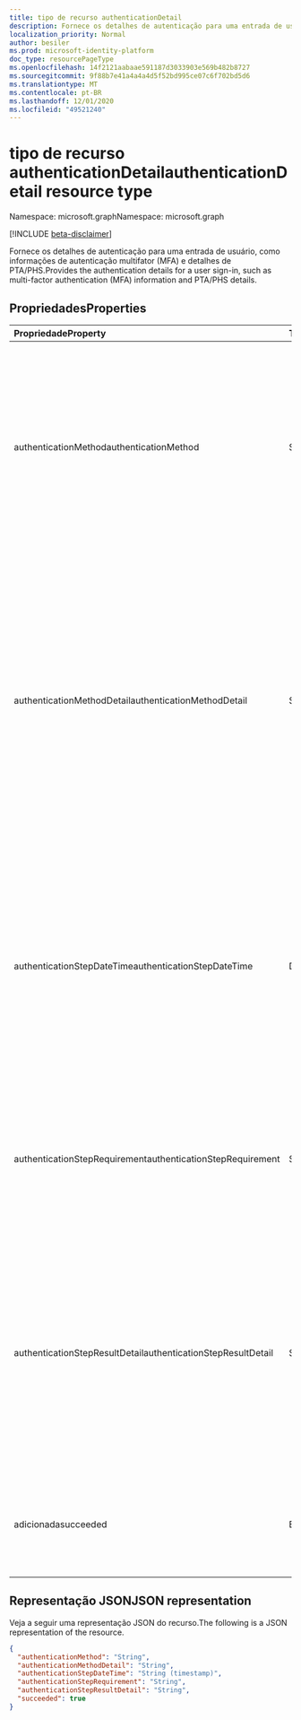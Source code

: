 ```yaml
---
title: tipo de recurso authenticationDetail
description: Fornece os detalhes de autenticação para uma entrada de usuário, como informações de autenticação multifator (MFA) e detalhes de PTA/PHS.
localization_priority: Normal
author: besiler
ms.prod: microsoft-identity-platform
doc_type: resourcePageType
ms.openlocfilehash: 14f2121aabaae591187d3033903e569b482b8727
ms.sourcegitcommit: 9f88b7e41a4a4a4d5f52bd995ce07c6f702bd5d6
ms.translationtype: MT
ms.contentlocale: pt-BR
ms.lasthandoff: 12/01/2020
ms.locfileid: "49521240"
---
```

# <a name="authenticationdetail-resource-type"></a><span data-ttu-id="f1421-103">tipo de recurso authenticationDetail</span><span class="sxs-lookup"><span data-stu-id="f1421-103">authenticationDetail resource type</span></span>

<span data-ttu-id="f1421-104">Namespace: microsoft.graph</span><span class="sxs-lookup"><span data-stu-id="f1421-104">Namespace: microsoft.graph</span></span>

[!INCLUDE [beta-disclaimer](../../includes/beta-disclaimer.md)]

<span data-ttu-id="f1421-105">Fornece os detalhes de autenticação para uma entrada de usuário, como informações de autenticação multifator (MFA) e detalhes de PTA/PHS.</span><span class="sxs-lookup"><span data-stu-id="f1421-105">Provides the authentication details for a user sign-in, such as multi-factor authentication (MFA) information and PTA/PHS details.</span></span>

## <a name="properties"></a><span data-ttu-id="f1421-106">Propriedades</span><span class="sxs-lookup"><span data-stu-id="f1421-106">Properties</span></span>

| <span data-ttu-id="f1421-107">Propriedade</span><span class="sxs-lookup"><span data-stu-id="f1421-107">Property</span></span>                       | <span data-ttu-id="f1421-108">Tipo</span><span class="sxs-lookup"><span data-stu-id="f1421-108">Type</span></span>           | <span data-ttu-id="f1421-109">Descrição</span><span class="sxs-lookup"><span data-stu-id="f1421-109">Description</span></span>                                                                                                                                                                                                              |
|:-------------------------------|:---------------|:-------------------------------------------------------------------------------------------------------------------------------------------------------------------------------------------------------------------------|
| <span data-ttu-id="f1421-110">authenticationMethod</span><span class="sxs-lookup"><span data-stu-id="f1421-110">authenticationMethod</span></span>           | <span data-ttu-id="f1421-111">String</span><span class="sxs-lookup"><span data-stu-id="f1421-111">String</span></span>         | <span data-ttu-id="f1421-112">O tipo de método de autenticação usado para executar esta etapa de autenticação.</span><span class="sxs-lookup"><span data-stu-id="f1421-112">The type of authentication method used to perform this step of authentication.</span></span> <span data-ttu-id="f1421-113">Valores possíveis: `Password` , `SMS` ,,, `Voice` `Authenticator App` `Software OATH token` , `Satisfied by token` .</span><span class="sxs-lookup"><span data-stu-id="f1421-113">Possible values: `Password`, `SMS`, `Voice`, `Authenticator App`, `Software OATH token`, `Satisfied by token`.</span></span>                            |
| <span data-ttu-id="f1421-114">authenticationMethodDetail</span><span class="sxs-lookup"><span data-stu-id="f1421-114">authenticationMethodDetail</span></span>     | <span data-ttu-id="f1421-115">String</span><span class="sxs-lookup"><span data-stu-id="f1421-115">String</span></span>         | <span data-ttu-id="f1421-116">Detalhes sobre o método de autenticação usado para executar esta etapa de autenticação.</span><span class="sxs-lookup"><span data-stu-id="f1421-116">Details about the authentication method used to perform this authentication step.</span></span> <span data-ttu-id="f1421-117">Por exemplo, número de telefone (para SMS e voz), nome do dispositivo (para o aplicativo autenticador) e a fonte da senha (por exemplo, nuvem, AD FS, PTA, PHS).</span><span class="sxs-lookup"><span data-stu-id="f1421-117">For example, phone number (for SMS and voice), device name (for Authenticator app), and password source (e.g. cloud, AD FS, PTA, PHS).</span></span> |
| <span data-ttu-id="f1421-118">authenticationStepDateTime</span><span class="sxs-lookup"><span data-stu-id="f1421-118">authenticationStepDateTime</span></span>     | <span data-ttu-id="f1421-119">DateTimeOffset</span><span class="sxs-lookup"><span data-stu-id="f1421-119">DateTimeOffset</span></span> | <span data-ttu-id="f1421-120">Representa informações de data e hora usando o formato ISO 8601 e está sempre no horário UTC.</span><span class="sxs-lookup"><span data-stu-id="f1421-120">Represents date and time information using ISO 8601 format and is always in UTC time.</span></span> <span data-ttu-id="f1421-121">Por exemplo, meia-noite em UTC no dia 1º de janeiro de 2014 teria esta aparência: `'2014-01-01T00:00:00Z'`.</span><span class="sxs-lookup"><span data-stu-id="f1421-121">For example, midnight UTC on Jan 1, 2014 would look like this: `'2014-01-01T00:00:00Z'`.</span></span>                                           |
| <span data-ttu-id="f1421-122">authenticationStepRequirement</span><span class="sxs-lookup"><span data-stu-id="f1421-122">authenticationStepRequirement</span></span>  | <span data-ttu-id="f1421-123">String</span><span class="sxs-lookup"><span data-stu-id="f1421-123">String</span></span>         | <span data-ttu-id="f1421-124">A etapa de autenticação atendida.</span><span class="sxs-lookup"><span data-stu-id="f1421-124">The step of authentication that this satisfied.</span></span> <span data-ttu-id="f1421-125">Por exemplo, autenticação primária ou autenticação multifator.</span><span class="sxs-lookup"><span data-stu-id="f1421-125">For example, primary authentication, or multi-factor authentication.</span></span>                                                                                                     |
| <span data-ttu-id="f1421-126">authenticationStepResultDetail</span><span class="sxs-lookup"><span data-stu-id="f1421-126">authenticationStepResultDetail</span></span> | <span data-ttu-id="f1421-127">String</span><span class="sxs-lookup"><span data-stu-id="f1421-127">String</span></span>         | <span data-ttu-id="f1421-128">Detalhes sobre por que a etapa foi bem-sucedida ou falhou.</span><span class="sxs-lookup"><span data-stu-id="f1421-128">Details about why the step succeeded or failed.</span></span> <span data-ttu-id="f1421-129">Por exemplo, o usuário é bloqueado, o código de fraude inserido, nenhuma entrada de telefone-tempo limite, telefone inacessível ou declaração no token.</span><span class="sxs-lookup"><span data-stu-id="f1421-129">For examples, user is blocked, fraud code entered, no phone input - timed out, phone unreachable, or claim in token.</span></span>                                                     |
| <span data-ttu-id="f1421-130">adicionada</span><span class="sxs-lookup"><span data-stu-id="f1421-130">succeeded</span></span>                      | <span data-ttu-id="f1421-131">Boolean</span><span class="sxs-lookup"><span data-stu-id="f1421-131">Boolean</span></span>        | <span data-ttu-id="f1421-132">Indica o status da etapa de autenticação.</span><span class="sxs-lookup"><span data-stu-id="f1421-132">Indicates the status of the authentication step.</span></span> <span data-ttu-id="f1421-133">Valores possíveis: `succeeded` , `failed` .</span><span class="sxs-lookup"><span data-stu-id="f1421-133">Possible values: `succeeded`, `failed`.</span></span>                                                                                                                                 |

## <a name="json-representation"></a><span data-ttu-id="f1421-134">Representação JSON</span><span class="sxs-lookup"><span data-stu-id="f1421-134">JSON representation</span></span>

<span data-ttu-id="f1421-135">Veja a seguir uma representação JSON do recurso.</span><span class="sxs-lookup"><span data-stu-id="f1421-135">The following is a JSON representation of the resource.</span></span>

<!-- {
  "blockType": "resource",
  "optionalProperties": [

  ],
  "@odata.type": "microsoft.graph.authenticationDetail",
  "baseType": null
}-->

```json
{
  "authenticationMethod": "String",
  "authenticationMethodDetail": "String",
  "authenticationStepDateTime": "String (timestamp)",
  "authenticationStepRequirement": "String",
  "authenticationStepResultDetail": "String",
  "succeeded": true
}
```

<!-- uuid: 16cd6b66-4b1a-43a1-adaf-3a886856ed98
2019-02-04 14:57:30 UTC -->
<!-- {
  "type": "#page.annotation",
  "description": "authenticationDetail resource",
  "keywords": "",
  "section": "documentation",
  "tocPath": ""
}-->


